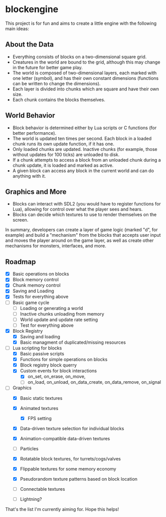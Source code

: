 # blockengine

This project is for fun and aims to create a little engine with the following main ideas:

## About the Data
- Everything consists of blocks on a two-dimensional square grid.
- Creatures in the world are bound to the grid, although this may change in the future for better game play.
- The world is composed of two-dimensional layers, each marked with one letter (symbol), and has their own constant dimensions (functions can be written to change the dimensions).
- Each layer is divided into chunks which are square and have their own size.
- Each chunk contains the blocks themselves.

## World Behavior
- Block behavior is determined either by Lua scripts or C functions (for better performance).
- The world is updated ten times per second. Each block in a loaded chunk runs its own update function, if it has one.
- Only loaded chunks are updated. Inactive chunks (for example, those without updates for 100 ticks) are unloaded to disk.
- If a chunk attempts to access a block from an unloaded chunk during a chunk update, it is loaded and marked as active.
- A given block can access any block in the current world and can do anything with it.

## Graphics and More
- Blocks can interact with SDL2 (you would have to register functions for Lua), allowing for control over what the player sees and hears.
- Blocks can decide which textures to use to render themselves on the screen.

In summary, developers can create a layer of game logic (marked "d", for example) and build a "mechanism" from the blocks that accepts user input and moves the player around on the game layer, as well as create other mechanisms for monsters, interfaces, and more.

## Roadmap

- [x] Basic operations on blocks
- [x] Block memory control
- [x] Chunk memory control
- [x] Saving and Loading 
- [x] Tests for everything above
- [ ] Basic game cycle
   - [ ] Loading or generating a world
   - [ ] Inactive chunks unloading from memory
   - [ ] World update and update rate setting
   - [ ] Test for everything above
- [x] Block Registry
   - [x] Saving and loading
   - [x] Basic managment of duplicated/missing resources
- [ ] Lua scripting for blocks
   - [x] Basic passive scripts
   - [x] Functions for simple operations on blocks
   - [x] Block registry block querry
   - [x] Custom events for block interactions
      - [x] on_set, on_erase, on_move, 
      - [ ] on_load, on_unload, on_data_create, on_data_remove, on_signal
- [ ] Graphics
   - [x] Basic static textures
   - [x] Animated textures
      - [x] FPS setting
   - [x] Data-driven texture selection for individual blocks
   - [x] Animation-compatible data-driven textures
   - [ ] Particles
   - [x] Rotatable block textures, for turrets/cogs/valves
   - [x] Flippable textures for some memory economy
   - [x] Pseudorandom texture patterns based on block location
   - [ ] Connectable textures
   - [ ] Lightning?
   

That's the list I'm currently aiming for. Hope this helps!
